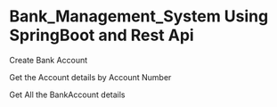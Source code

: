 # Bank_Management_System Using SpringBoot and Rest Api

Create Bank Account

Get the Account details by Account Number

Get All the BankAccount details

